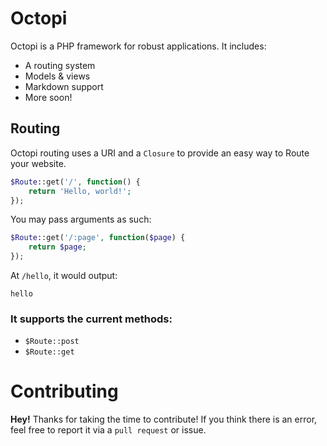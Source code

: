 # Octopi
Octopi is a PHP framework for robust applications.  It includes:

- A routing system
- Models & views
- Markdown support
- More soon!

## Routing
Octopi routing uses a URI and a `Closure` to provide an easy way to Route your website.

```php
$Route::get('/', function() {
    return 'Hello, world!';
});
```

You may pass arguments as such:

```php
$Route::get('/:page', function($page) {
    return $page;
});
```

At `/hello`, it would output:
```
hello
```

### It supports the current methods:
- `$Route::post`
- `$Route::get`

# Contributing
**Hey!**  Thanks for taking the time to contribute!  If you think there is an error, feel free to report it via a `pull request` or issue.